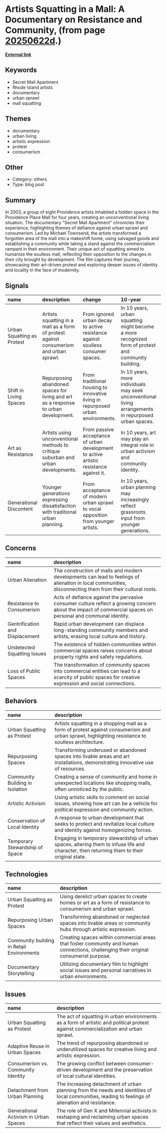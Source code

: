 # __Artists Squatting in a Mall: A Documentary on Resistance and Community__, (from page [20250622d](https://kghosh.substack.com/p/20250622d).)

__[External link](https://modernagejournal.com/secret-mall-apartment-a-protest-for-place/251023/)__



## Keywords

* Secret Mall Apartment
* Rhode Island artists
* documentary
* urban sprawl
* mall squatting

## Themes

* documentary
* urban living
* artistic expression
* protest
* consumerism

## Other

* Category: others
* Type: blog post

## Summary

In 2003, a group of eight Providence artists inhabited a hidden space in the Providence Place Mall for four years, creating an unconventional living situation. The documentary "Secret Mall Apartment" chronicles their experience, highlighting themes of defiance against urban sprawl and consumerism. Led by Michael Townsend, the artists transformed a forgotten area of the mall into a makeshift home, using salvaged goods and establishing a community while taking a stand against the commercialism rampant in their environment. Their unique act of squatting aimed to humanize the soulless mall, reflecting their opposition to the changes in their city brought by development. The film captures their journey, showcasing their art-driven protest and exploring deeper issues of identity and locality in the face of modernity.

## Signals

| name                       | description                                                                            | change                                                                                 | 10-year                                                                                               | driving-force                                                                                  |   relevancy |
|:---------------------------|:---------------------------------------------------------------------------------------|:---------------------------------------------------------------------------------------|:------------------------------------------------------------------------------------------------------|:-----------------------------------------------------------------------------------------------|------------:|
| Urban Squatting as Protest | Artists squatting in a mall as a form of protest against consumerism and urban sprawl. | From ignored urban decay to active resistance against soulless consumer spaces.        | In 10 years, urban squatting might become a more recognized form of protest and community building.   | A growing disenchantment with sterile, commercialized urban spaces and a desire for community. |           4 |
| Shift in Living Spaces     | Repurposing abandoned spaces for living and art as a response to urban development.    | From traditional housing to innovative living in repurposed urban environments.        | In 10 years, more individuals may seek unconventional living arrangements in repurposed urban spaces. | The need for affordable housing in increasingly unaffordable urban areas.                      |           5 |
| Art as Resistance          | Artists using unconventional methods to critique suburban and urban developments.      | From passive acceptance of urban development to active artistic resistance against it. | In 10 years, art may play an integral role in urban activism and community identity.                  | A desire to reclaim and rehumanize spaces lost to commercialism.                               |           3 |
| Generational Discontent    | Younger generations expressing dissatisfaction with traditional urban planning.        | From acceptance of modern urban sprawl to vocal opposition from younger artists.       | In 10 years, urban planning may increasingly reflect grassroots input from younger generations.       | Heightened awareness of social and environmental issues among Millennials and Gen Z.           |           4 |

## Concerns

| name                            | description                                                                                                                                                |
|:--------------------------------|:-----------------------------------------------------------------------------------------------------------------------------------------------------------|
| Urban Alienation                | The construction of malls and modern developments can lead to feelings of alienation in local communities, disconnecting them from their cultural roots.   |
| Resistance to Consumerism       | Acts of defiance against the pervasive consumer culture reflect a growing concern about the impact of commercial spaces on personal and communal identity. |
| Gentrification and Displacement | Rapid urban development can displace long-standing community members and artists, erasing local culture and history.                                       |
| Undetected Squatting Issues     | The existence of hidden communities within commercial spaces raises concerns about property rights and safety regulations.                                 |
| Loss of Public Spaces           | The transformation of community spaces into commercial entities can lead to a scarcity of public spaces for creative expression and social connections.    |

## Behaviors

| name                            | description                                                                                                                                       |
|:--------------------------------|:--------------------------------------------------------------------------------------------------------------------------------------------------|
| Urban Squatting as Protest      | Artists squatting in a shopping mall as a form of protest against consumerism and urban sprawl, highlighting resistance to soulless architecture. |
| Repurposing Spaces              | Transforming underused or abandoned spaces into livable areas and art installations, demonstrating innovative use of resources.                   |
| Community Building in Isolation | Creating a sense of community and home in unexpected locations like shopping malls, often unnoticed by the public.                                |
| Artistic Activism               | Using artistic skills to comment on social issues, showing how art can be a vehicle for political expression and community action.                |
| Conservation of Local Identity  | A response to urban development that seeks to protect and revitalize local culture and identity against homogenizing forces.                      |
| Temporary Stewardship of Space  | Engaging in temporary stewardship of urban spaces, altering them to infuse life and character, then returning them to their original state.       |

## Technologies

| name                                      | description                                                                                                                          |
|:------------------------------------------|:-------------------------------------------------------------------------------------------------------------------------------------|
| Urban Squatting as Protest                | Using derelict urban spaces to create homes or art as a form of resistance to consumerism and urban sprawl.                          |
| Repurposing Urban Spaces                  | Transforming abandoned or neglected spaces into livable areas or community hubs through artistic expression.                         |
| Community building in Retail Environments | Creating spaces within commercial areas that foster community and human connections, challenging their original consumerist purpose. |
| Documentary Storytelling                  | Utilizing documentary film to highlight social issues and personal narratives in urban environments.                                 |

## Issues

| name                                  | description                                                                                                                                       |
|:--------------------------------------|:--------------------------------------------------------------------------------------------------------------------------------------------------|
| Urban Squatting as Protest            | The act of squatting in urban environments as a form of artistic and political protest against commercialization and urban sprawl.                |
| Adaptive Reuse in Urban Spaces        | The trend of repurposing abandoned or underutilized spaces for creative living and artistic expression.                                           |
| Consumerism vs. Community Identity    | The growing conflict between consumer-driven development and the preservation of local cultural identities.                                       |
| Detachment from Urban Planning        | The increasing detachment of urban planning from the needs and identities of local communities, leading to feelings of alienation and resistance. |
| Generational Activism in Urban Spaces | The role of Gen X and Millennial activists in reshaping and reclaiming urban spaces that reflect their values and aesthetics.                     |